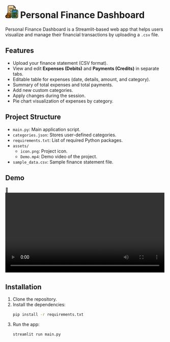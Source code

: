 # <img src="/assests/icon.png" alt="Icon" width="40" height="40"> Personal Finance Dashboard

Personal Finance Dashboard is a Streamlit-based web app that helps users visualize and manage their financial transactions by uploading a `.csv` file.

## Features
- Upload your finance statement (CSV format).
- View and edit **Expenses (Debits)** and **Payments (Credits)** in separate tabs.
- Editable table for expenses (date, details, amount, and category).
- Summary of total expenses and total payments.
- Add new custom categories.
- Apply changes during the session.
- Pie chart visualization of expenses by category.

## Project Structure
- `main.py`: Main application script.
- `categories.json`: Stores user-defined categories.
- `requirements.txt`: List of required Python packages.
- `assets/`
  - `icon.png`: Project icon.
  - `Demo.mp4`: Demo video of the project.
- `sample_data.csv`: Sample finance statement file.

## Demo
🎥 <video width="500" controls><source src="/assests/Demo.mp4" type="video/mp4"></video>


## Installation
1. Clone the repository.
2. Install the dependencies:
   ```bash
   pip install -r requirements.txt
   ```
3. Run the app:
   ```bash
   streamlit run main.py
   ```

